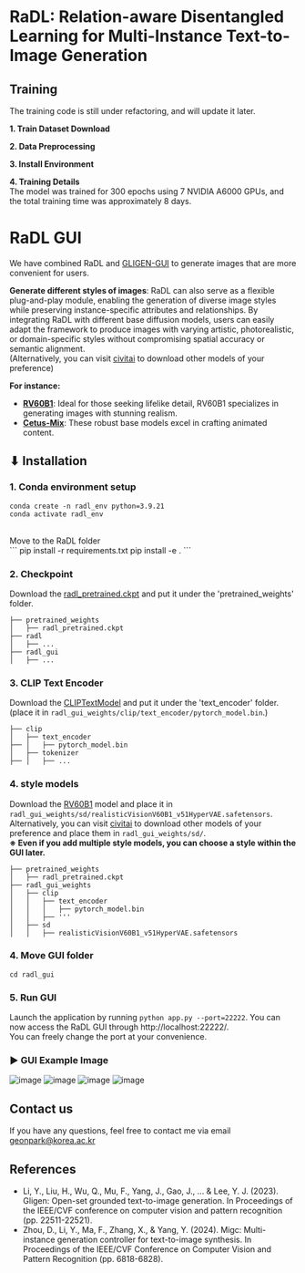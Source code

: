 # RaDL: Relation-aware Disentangled Learning for Multi-Instance Text-to-Image Generation

## Training
The training code is still under refactoring, and will update it later.

**1. Train Dataset Download** <br>

**2. Data Preprocessing** <br>

**3. Install Environment** <br>

**4. Training Details** <br>
The model was trained for 300 epochs using 7 NVIDIA A6000 GPUs, and the total training time was approximately 8 days.

# RaDL GUI
We have combined RaDL and [GLIGEN-GUI](https://github.com/mut-ex/gligen-gui) to generate images that are more convenient for users.

**Generate different styles of images**: RaDL can also serve as a flexible plug-and-play module, enabling the generation of diverse image styles while preserving instance-specific attributes and relationships. By integrating RaDL with different base diffusion models, users can easily adapt the framework to produce images with varying artistic, photorealistic, or domain-specific styles without compromising spatial accuracy or semantic alignment. <br>
(Alternatively, you can visit [civitai](https://civitai.com/) to download other models of your preference)

**For instance:**
- **[RV60B1](https://civitai.com/models/4201/realistic-vision-v60-b1)**: Ideal for those seeking lifelike detail, RV60B1 specializes in generating images with stunning realism. <br>
- **[Cetus-Mix](https://civitai.com/models/6755/cetus-mix)**: These robust base models excel in crafting animated content.

## ⬇ Installation
### 1. Conda environment setup
```
conda create -n radl_env python=3.9.21
conda activate radl_env
```
<br>
Move to the RaDL folder
<br>
```
pip install -r requirements.txt
pip install -e .
```

### 2. Checkpoint
Download the [radl_pretrained.ckpt](https://drive.google.com/file/d/1wD_xokpeKK8MxXhmnQ2DkN-ihkBzlGZz/view?usp=sharing) and put it under the 'pretrained_weights' folder.
```
├── pretrained_weights
│   ├── radl_pretrained.ckpt
├── radl
│   ├── ...
├── radl_gui
│   ├── ...
```

### 3. CLIP Text Encoder
Download the [CLIPTextModel](https://drive.google.com/file/d/1SkXlvXQZxYFNzaAaEdnANhKSuB0p9C1a/view?usp=sharing) and put it under the 'text_encoder' folder. <br>
(place it in `radl_gui_weights/clip/text_encoder/pytorch_model.bin`.)
```
├── clip
│   ├── text_encoder
├── │   ├── pytorch_model.bin
│   ├── tokenizer
├── │   ├── ...
```

### 4. style models 
Download the [RV60B1](https://drive.google.com/file/d/16vJ0dF-NjTx4duL7RooheNCbX7HG_BgU/view?usp=sharing) model and place it in `radl_gui_weights/sd/realisticVisionV60B1_v51HyperVAE.safetensors`. Alternatively, you can visit [civitai](https://civitai.com/) to download other models of your preference and place them in `radl_gui_weights/sd/`. <br>
**※ Even if you add multiple style models, you can choose a style within the GUI later.**

```
├── pretrained_weights
│   ├── radl_pretrained.ckpt
├── radl_gui_weights
│   ├── clip
│   │   ├── text_encoder
│   │   │   ├── pytorch_model.bin
│   │   ├── '''
│   ├── sd
│   │   ├── realisticVisionV60B1_v51HyperVAE.safetensors
```

### 4. Move GUI folder
```
cd radl_gui
```

### 5. Run GUI
Launch the application by running `python app.py --port=22222`. You can now access the RaDL GUI through http://localhost:22222/. <br> 
You can freely change the port at your convenience.

### ▶ GUI Example Image
![image](https://github.com/user-attachments/assets/b34ecafa-3ca2-4b81-afff-5d1148368e8a)
![image](https://github.com/user-attachments/assets/72e08883-e1a1-4b1d-8693-537eaf42ccd3)
![image](https://github.com/user-attachments/assets/cafe66d7-d4a5-4bf6-be8a-ad0dd6698862)
![image](https://github.com/user-attachments/assets/227dac2c-7027-4f23-8907-6debf28a4ee6)

## Contact us
If you have any questions, feel free to contact me via email geonpark@korea.ac.kr

## References
- Li, Y., Liu, H., Wu, Q., Mu, F., Yang, J., Gao, J., ... & Lee, Y. J. (2023). Gligen: Open-set grounded text-to-image generation. In Proceedings of the IEEE/CVF conference on computer vision and pattern recognition (pp. 22511-22521).
- Zhou, D., Li, Y., Ma, F., Zhang, X., & Yang, Y. (2024). Migc: Multi-instance generation controller for text-to-image synthesis. In Proceedings of the IEEE/CVF Conference on Computer Vision and Pattern Recognition (pp. 6818-6828).
